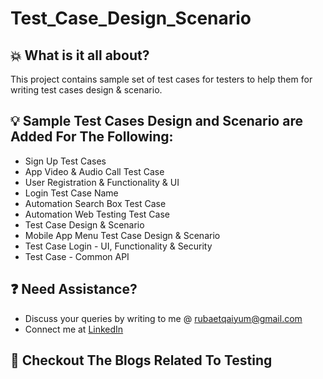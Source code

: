 # Test_Case_Design_Scenario

## :boom: What is it all about?
This project contains sample set of test cases for testers to help them for writing test cases design & scenario.


## :bulb: Sample Test Cases Design and Scenario are Added For The Following:
- Sign Up Test Cases
- App Video & Audio Call Test Case
- User Registration & Functionality & UI
- Login Test Case Name
- Automation Search Box Test Case
- Automation Web Testing Test Case
- Test Case Design & Scenario
- Mobile App Menu Test Case Design & Scenario
- Test Case Login - UI, Functionality & Security
- Test Case - Common API


## :question: Need Assistance?
* Discuss your queries by writing to me @ rubaetqaiyum@gmail.com
* Connect me at [LinkedIn]

## :thought_balloon: Checkout The Blogs Related To Testing 

[home]: https://github.com/rubaet4ever/Manual_Testing
[linkedIn]: https://www.linkedin.com/in/rubaet-bin-qaiyum/
